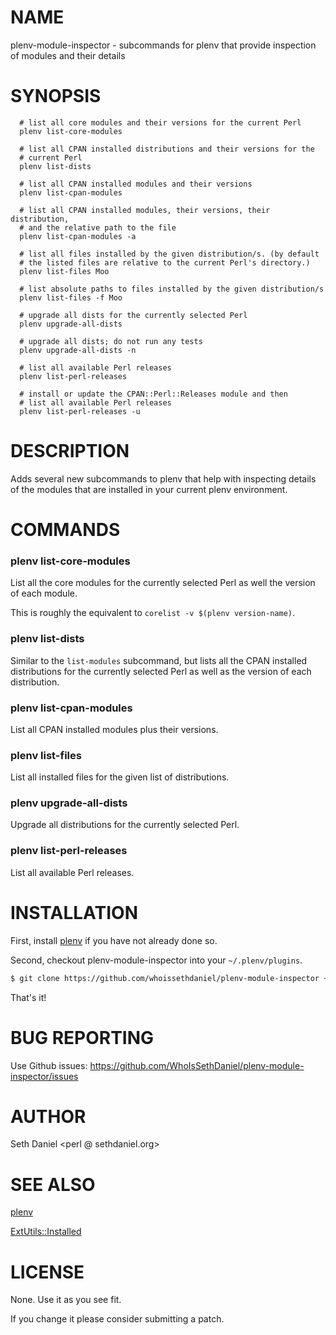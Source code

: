 # NAME

plenv-module-inspector - subcommands for plenv that provide inspection of modules and their details

# SYNOPSIS

      # list all core modules and their versions for the current Perl
      plenv list-core-modules

      # list all CPAN installed distributions and their versions for the 
      # current Perl
      plenv list-dists

      # list all CPAN installed modules and their versions
      plenv list-cpan-modules

      # list all CPAN installed modules, their versions, their distribution,
      # and the relative path to the file
      plenv list-cpan-modules -a

      # list all files installed by the given distribution/s. (by default
      # the listed files are relative to the current Perl's directory.)
      plenv list-files Moo 

      # list absolute paths to files installed by the given distribution/s
      plenv list-files -f Moo

      # upgrade all dists for the currently selected Perl
      plenv upgrade-all-dists

      # upgrade all dists; do not run any tests
      plenv upgrade-all-dists -n

      # list all available Perl releases
      plenv list-perl-releases

      # install or update the CPAN::Perl::Releases module and then
      # list all available Perl releases
      plenv list-perl-releases -u

# DESCRIPTION

Adds several new subcommands to plenv that help with inspecting details of
the modules that are installed in your current plenv environment.

# COMMANDS

### plenv list-core-modules

List all the core modules for the currently selected Perl as well the version
of each module.

This is roughly the equivalent to `corelist -v $(plenv version-name)`.

### plenv list-dists

Similar to the `list-modules` subcommand, but lists all the CPAN installed
distributions for the currently selected Perl as well as the version of each 
distribution.

### plenv list-cpan-modules

List all CPAN installed modules plus their versions.  

### plenv list-files

List all installed files for the given list of distributions.  

### plenv upgrade-all-dists

Upgrade all distributions for the currently selected Perl.

### plenv list-perl-releases

List all available Perl releases.

# INSTALLATION

First, install [plenv](https://github.com/tokuhirom/plenv) if you have not 
already done so.

Second, checkout plenv-module-inspector into your `~/.plenv/plugins`.

  ```sh
  $ git clone https://github.com/whoissethdaniel/plenv-module-inspector ~/.plenv/plugins/module-inspector
  ```

That's it!

# BUG REPORTING

Use Github issues: https://github.com/WhoIsSethDaniel/plenv-module-inspector/issues

# AUTHOR

Seth Daniel <perl @ sethdaniel.org>

# SEE ALSO

[plenv](https://github.com/tokuhirom/plenv)

[ExtUtils::Installed](https://metacpan.org/pod/ExtUtils::Installed)

# LICENSE

None. Use it as you see fit.  

If you change it please consider submitting a patch.
